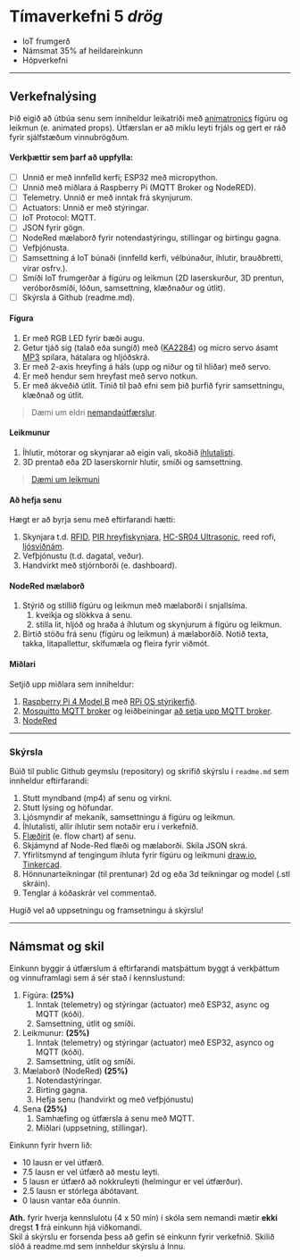 # Tímaverkefni 5 _drög_

- IoT frumgerð 
- Námsmat 35% af heildareinkunn  
- Hópverkefni 

---

## Verkefnalýsing

Þið eigið að útbúa senu sem inniheldur leikatriði með [animatronics](https://github.com/VESM3/IOT/wiki/Animatronics) fígúru og leikmun (e. animated props). Útfærslan er að miklu leyti frjáls og gert er ráð fyrir sjálfstæðum vinnubrögðum. 

#### Verkþættir sem þarf að uppfylla:

- [ ] Unnið er með innfelld kerfi; ESP32 með micropython.
- [ ] Unnið með miðlara á Raspberry Pi (MQTT Broker og NodeRED).
- [ ] Telemetry. Unnið er með inntak frá skynjurum.
- [ ] Actuators: Unnið er með stýringar.
- [ ] IoT Protocol: MQTT. 
- [ ] JSON fyrir gögn.
- [ ] NodeRed mælaborð fyrir notendastýringu, stillingar og birtingu gagna. 
- [ ] Vefþjónusta.
- [ ] Samsettning á IoT búnaði (innfelld kerfi, vélbúnaður, íhlutir, brauðbretti, vírar osfrv.).
- [ ] Smíði IoT frumgerðar á fígúru og leikmun (2D laserskurður, 3D prentun, veróborðsmíði, lóðun, samsettning, klæðnaður og útlit).
- [ ] Skýrsla á Github (readme.md).

<!-- Server forritun og gagnavinnsla með NodeRED. -->

#### Fígura
1. Er með RGB LED fyrir bæði augu.
1. Getur tjáð sig (talað eða sungið) með ([KA2284](https://protosupplies.com/product/ka2284-voltage-level-indicator-module/)) og micro servo ásamt [MP3](https://www.dfrobot.com/product-1121.html) spilara, hátalara og hljóðskrá.
1. Er með 2-axis hreyfing á háls (upp og niður og til hliðar) með servo.
1. Er með hendur sem hreyfast með servo notkun.
1. Er með ákveðið útlit. Tínið til það efni sem þið þurfið fyrir samsettningu, klæðnað og útlit.
  
> Dæmi um eldri [nemandaútfærslur](https://github.com/orgs/TskoliAnimatronics/repositories).

#### Leikmunur
1. Íhlutir, mótorar og skynjarar að eigin vali, skoðið [íhlutalisti](https://github.com/VESM3/IOT/blob/main/Ihlutir.md).
1. 3D prentað eða 2D laserskornir hlutir, smíði og samsettning. 

> [Dæmi um leikmuni](https://hauntershangout.org/cat.php?cat=motor)

#### Að hefja senu
Hægt er að byrja senu með eftirfarandi hætti: 
1. Skynjara t.d. [RFID](https://github.com/VESM3/IOT/wiki/RFID-og-NFC), [PIR hreyfiskynjara](https://learn.adafruit.com/pir-passive-infrared-proximity-motion-sensor/how-pirs-work), [HC-SR04 Ultrasonic](https://lastminuteengineers.com/arduino-sr04-ultrasonic-sensor-tutorial/), reed rofi, [ljósviðnám](https://en.wikipedia.org/wiki/Photoresistor).
1. Vefþjónustu (t.d. dagatal, veður).
1. Handvirkt með stjórnborði (e. dashboard).
   
#### NodeRed mælaborð
1. Stýrið og stillið fígúru og leikmun með mælaborði í snjallsíma.
   1. kveikja og slökkva á senu.
   1. stilla lit, hljóð og hraða á íhlutum og skynjurum á fígúru og leikmun.
1. Birtið stöðu frá senu (fígúru og leikmun) á mælaborðið. Notið texta, takka, litapallettur, skífumæla og fleira fyrir viðmót. 

#### Miðlari

Setjið upp miðlara sem inniheldur:
1. [Raspberry Pi 4 Model B](https://github.com/VESM3/IOT/wiki/Raspberry-Pi) með [RPi OS stýrikerfið](https://github.com/VESM3/IOT/wiki/St%C3%BDrikerfi).
1. [Mosquitto MQTT broker](https://mosquitto.org/) og leiðbeiningar [að setja upp MQTT broker](https://github.com/VESM3/IOT/blob/main/Efni/MQTT/MQTTBroker.md#uppsetning-%C3%A1-broker-raspberry-pi).
1. [NodeRed](https://techexplorations.com/guides/esp32/node-red-esp32-project/2-install-node-red-on-the-raspberry-pi/)

---

### Skýrsla 
Búið til public Github geymslu (repository) og skrifið skýrslu í `readme.md` sem innheldur eftirfarandi: 

1. Stutt myndband (mp4) af senu og virkni. 
1. Stutt lýsing og höfundar.
1. Ljósmyndir af mekaník, samsettningu á fígúru og leikmun.
1. Íhlutalisti, allir íhlutir sem notaðir eru í verkefnið.
1. [Flæðirit](https://www.drawio.com/doc/getting-started-basic-flow-chart) (e. flow chart) af senu.
1. Skjámynd af Node-Red flæði og mælaborði. Skila JSON skrá.
1. Yfirlitsmynd af tengingum íhluta fyrir fígúru og leikmuni [draw.io](https://app.diagrams.net/), [Tinkercad](https://www.tinkercad.com/circuits).
1. Hönnunarteikningar (til prentunar) 2d og eða 3d teikningar og model (.stl skráin).
1. Tenglar á kóðaskrár vel commentað.

Hugið vel að uppsetningu og framsetningu á skýrslu! 

--- 

## Námsmat og skil

Einkunn byggir á útfærslum á eftirfarandi matsþáttum byggt á verkþáttum og vinnuframlagi sem á sér stað í kennslustund:

1. Fígúra: **(25%)**
   1. Inntak (telemetry) og stýringar (actuator) með ESP32, async og MQTT (kóði). 
   1. Samsettning, útlit og smíði.
1. Leikmunur: **(25%)**
   1. Inntak (telemetry) og stýringar (actuator) með ESP32, asynco og MQTT (kóði). 
   1. Samsettning, útlit og smíði.
1. Mælaborð (NodeRed) **(25%)**
   1. Notendastýringar.
   1. Birting gagna.
   1. Hefja senu (handvirkt og með vefþjónustu) 
1. Sena **(25%)**
   1. Samhæfing og útfærsla á senu með MQTT.
   1. Miðlari (uppsetning, stillingar).  

Einkunn fyrir hvern lið: 
- 10 lausn er vel útfærð.
- 7.5 lausn er vel útfærð að mestu leyti.
- 5 lausn er útfærð að nokkruleyti (helmingur er vel útfærður).
- 2.5 lausn er stórlega ábótavant.
- 0 lausn vantar eða óunnin.

**Ath.** fyrir hverja kennslulotu (4 x 50 mín) í skóla sem nemandi mætir **ekki** dregst **1** frá einkunn hjá viðkomandi. <br>
Skil á skýrslu er forsenda þess að gefin sé einkunn fyrir verkefnið. Skilið slóð á readme.md sem innheldur skýrslu á Innu. <br>
